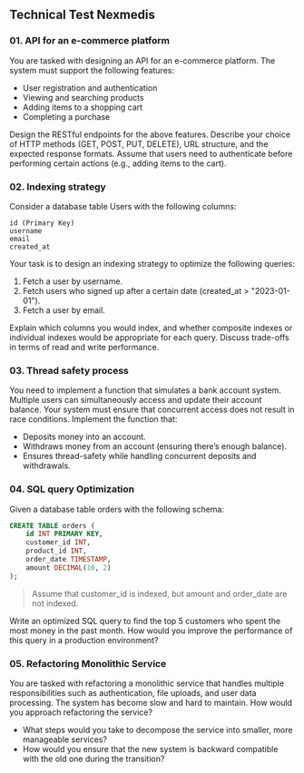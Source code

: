 ## Technical Test Nexmedis

### 01. API for an e-commerce platform
You are tasked with designing an API for an e-commerce platform. The system must support the following features:
- User registration and authentication
- Viewing and searching products
- Adding items to a shopping cart
- Completing a purchase

Design the RESTful endpoints for the above features. Describe your choice of HTTP methods (GET, POST, PUT, DELETE), URL structure, and the expected response formats. Assume that users need to authenticate before performing certain actions (e.g., adding items to the cart).

### 02. Indexing strategy
Consider a database table Users with the following columns:
```
id (Primary Key)
username
email
created_at
```
Your task is to design an indexing strategy to optimize the following queries:
1. Fetch a user by username.
2. Fetch users who signed up after a certain date (created_at > "2023-01-01").
3. Fetch a user by email.

Explain which columns you would index, and whether composite indexes or individual indexes would be appropriate for each query. Discuss trade-offs in terms of read and write performance.

### 03. Thread safety process
You need to implement a function that simulates a bank account system. Multiple users can simultaneously access and update their account balance. Your system must ensure that concurrent access does not result in race conditions.
Implement the function that:
- Deposits money into an account.
- Withdraws money from an account (ensuring there’s enough balance).
- Ensures thread-safety while handling concurrent deposits and withdrawals.

### 04. SQL query Optimization
Given a database table orders with the following schema:
```sql
CREATE TABLE orders (
    id INT PRIMARY KEY,
    customer_id INT,
    product_id INT,
    order_date TIMESTAMP,
    amount DECIMAL(10, 2)
);
```
> Assume that customer_id is indexed, but amount and order_date are not indexed.

Write an optimized SQL query to find the top 5 customers who spent the most money in the past month.
How would you improve the performance of this query in a production environment?

### 05. Refactoring Monolithic Service
You are tasked with refactoring a monolithic service that handles multiple responsibilities such as authentication, file uploads, and user data processing. The system has become slow and hard to maintain. How would you approach refactoring the service?
- What steps would you take to decompose the service into smaller, more manageable services?
- How would you ensure that the new system is backward compatible with the old one during the transition?
